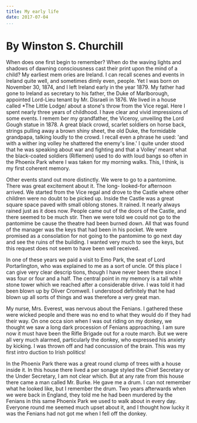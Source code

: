 ```yaml
---
title: My early life
date: 2017-07-04
...
```


# By Winston S. Churchill

When does one first begin to remember? When do the 
waving lights and shadows of dawning consciousness 
cast their print upon the mind of a child? My earliest mem 
ories are Ireland. I can recall scenes and events in Ireland 
quite well, and sometimes dimly even, people. Yet I was 
born on November 30, 1874, and I left Ireland early in the 
year 1879. My father had gone to Ireland as secretary to 
his father, the Duke of Marlborough, appointed Lord-Lieu 
tenant by Mr. Disraeli in 1876. We lived in a house called 
*The Little Lodge/ about a stone's throw from the Vice 
regal. Here I spent nearly three years of childhood. I 
have clear and vivid impressions of some events. I remem 
ber my grandfather, the Viceroy, unveiling the Lord Gough 
statue in 1878. A great black crowd, scarlet soldiers on horse 
back, strings pulling away a brown shiny sheet, the old 
Duke, the formidable grandpapa, talking loudly to the 
crowd. I recall even a phrase he used: 'and with a wither 
ing volley he shattered the enemy's line.' I quite under 
stood that he was speaking about war and fighting and that 
a Volley' meant what the black-coated soldiers (Riflemen) 
used to do with loud bangs so often in the Phoenix Park 
where I was taken for my morning walks. This, I think, is 
my first coherent memory. 

Other events stand out more distinctly. We were to go to 
a pantomime. There was great excitement about it. The long- 
looked-for afternoon arrived. We started from the Vice 
regal and drove to the Castle where other children were no 
doubt to be picked up. Inside the Castle was a great square space paved with small oblong stones. It rained. It nearly 
always rained just as it does now. People came out of 
the doors of the Castle, and there seemed to be much stir. 
Then we were told we could not go to the pantomime be 
cause the theatre had been burned down. All that was found 
of the manager was the keys that had been in his pocket. 
We were promised as a consolation for not going to the 
pantomime to go next day and see the ruins of the building. 
I wanted very much to see the keys, but this request does 
not seem to have been well received. 

In one of these years we paid a visit to Emo Park, the 
seat of Lord Portarlington, who was explained to me as a 
sort of uncle. Of this place I can give very clear descrip 
tions, though I have never been there since I was four or 
four and a half. The central point in my memory is a tall 
white stone tower which we reached after a considerable 
drive. I was told it had been blown up by Oliver Cromwell. 
I understood definitely that he had blown up all sorts of 
things and was therefore a very great man. 

My nurse, Mrs. Everest, was nervous about the Fenians. 
I gathered these were wicked people and there was no end 
to what they would do if they had their way. On one occa 
sion when I was out riding on my donkey, we thought we 
saw a long dark procession of Fenians approaching. I am 
sure now it must have been the Rifle Brigade out for a route 
march. But we were all very much alarmed, particularly the 
donkey, who expressed his anxiety by kicking. I was thrown 
off and had concussion of the brain. This was my first intro 
duction to Irish politics! 

In the Phoenix Park there was a great round clump of 
trees with a house inside it. In this house there lived a per 
sonage styled the Chief Secretary or the Under Secretary, 
I am not clear which. But at any rate from this house there 
came a man called Mr. Burke. He gave me a drum. I can 
not remember what he looked like, but I remember the 
drum. Two years afterwards when we were back in England, they told me he had been murdered by the Fenians in 
this same Phoenix Park we used to walk about in every day. 
Everyone round me seemed much upset about it, and I 
thought how lucky it was the Fenians had not got me when 
I fell off the donkey. 
